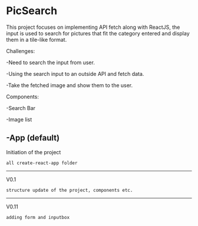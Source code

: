 # PicSearch

This project focuses on implementing API fetch along with ReactJS, the input is used to search for pictures that fit the category entered and display them in a tile-like format.

Challenges:

-Need to search the input from user.

-Using the search input to an outside API and fetch data.

-Take the fetched image and show them to the user.

Components:

-Search Bar

-Image list

-App (default)
---------------------------------------------------------------------------------------------

Initiation of the project  

    all create-react-app folder

------------

V0.1

    structure update of the project, components etc.
 
------------

V0.11

    adding form and inputbox
 